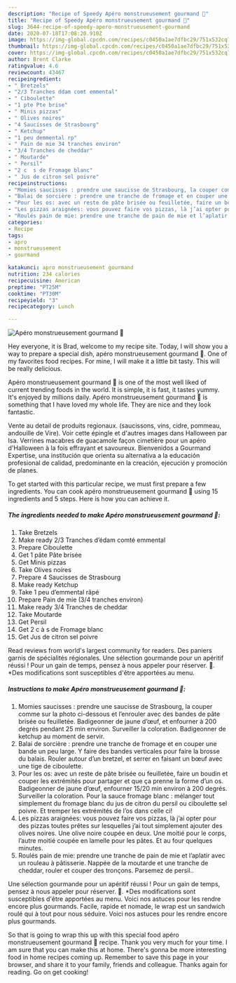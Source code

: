 ```yaml
---
description: "Recipe of Speedy Apéro monstrueusement gourmand 🎃"
title: "Recipe of Speedy Apéro monstrueusement gourmand 🎃"
slug: 3644-recipe-of-speedy-apero-monstrueusement-gourmand
date: 2020-07-18T17:08:20.910Z
image: https://img-global.cpcdn.com/recipes/c0450a1ae7dfbc29/751x532cq70/apero-monstrueusement-gourmand-🎃-photo-principale-de-la-recette.jpg
thumbnail: https://img-global.cpcdn.com/recipes/c0450a1ae7dfbc29/751x532cq70/apero-monstrueusement-gourmand-🎃-photo-principale-de-la-recette.jpg
cover: https://img-global.cpcdn.com/recipes/c0450a1ae7dfbc29/751x532cq70/apero-monstrueusement-gourmand-🎃-photo-principale-de-la-recette.jpg
author: Brent Clarke
ratingvalue: 4.6
reviewcount: 43467
recipeingredient:
- " Bretzels"
- "2/3 Tranches ddam comt emmental"
- " Ciboulette"
- "1 pte Pte brise"
- " Minis pizzas"
- " Olives noires"
- "4 Saucisses de Strasbourg"
- " Ketchup"
- "1 peu demmental rp"
- " Pain de mie 34 tranches environ"
- "3/4 Tranches de cheddar"
- " Moutarde"
- " Persil"
- "2 c  s de Fromage blanc"
- " Jus de citron sel poivre"
recipeinstructions:
- "Momies saucisses : prendre une saucisse de Strasbourg, la couper comme sur la photo ci-dessous et l’enrouler avec des bandes de pâte brisée ou feuilletée. Badigeonner de jaune d’œuf, et enfourner à 200 degrés pendant 25 min environ. Surveiller la coloration. Badigeonner de ketchup au moment de servir."
- "Balai de sorcière : prendre une tranche de fromage et en couper une bande un peu large. Y faire des bandes verticales pour faire la brosse du balais. Rouler autour d’un bretzel, et serrer en faisant un bœuf avec une tige de ciboulette."
- "Pour les os: avec un reste de pâte brisée ou feuilletée, faire un boudin et couper les extrémités pour partager et que ça prenne la forme d’un os. Badigeonner de jaune d’œuf, enfourner 15/20 min environ à 200 degrés. Surveiller la coloration. Pour la sauce fromage blanc : mélanger tout simplement du fromage blanc du jus de citron du persil ou ciboulette sel poivre. Et tremper les extrémités de l’os dans celle ci!"
- "Les pizzas araignées: vous pouvez faire vos pizzas, là j’ai opter pour des pizzas toutes prêtes sur lesquelles j’ai tout simplement ajouter des olives noires. Une olive noire coupée en deux. Une moitié pour le corps, l’autre moitié coupée en lamelle pour les pâtes. Et au four quelques minutes."
- "Roulés pain de mie: prendre une tranche de pain de mie et l’aplatir avec un rouleau à pâtisserie. Nappée de la moutarde et une tranche de cheddar, rouler et couper des tronçons. Parsemez de persil.."
categories:
- Recipe
tags:
- apro
- monstrueusement
- gourmand

katakunci: apro monstrueusement gourmand 
nutrition: 234 calories
recipecuisine: American
preptime: "PT25M"
cooktime: "PT30M"
recipeyield: "3"
recipecategory: Lunch

---
```



![Apéro monstrueusement gourmand 🎃](https://img-global.cpcdn.com/recipes/c0450a1ae7dfbc29/751x532cq70/apero-monstrueusement-gourmand-🎃-photo-principale-de-la-recette.jpg)

Hey everyone, it is Brad, welcome to my recipe site. Today, I will show you a way to prepare a special dish, apéro monstrueusement gourmand 🎃. One of my favorites food recipes. For mine, I will make it a little bit tasty. This will be really delicious.

Apéro monstrueusement gourmand 🎃 is one of the most well liked of current trending foods in the world. It is simple, it is fast, it tastes yummy. It's enjoyed by millions daily. Apéro monstrueusement gourmand 🎃 is something that I have loved my whole life. They are nice and they look fantastic.

Vente au detail de produits regionaux. (saucissons, vins, cidre, pommeau, andouille de Vire). Voir cette épingle et d&#39;autres images dans Halloween par Isa. Verrines macabres de guacamole façon cimetière pour un apéro d&#39;Halloween à la fois effrayant et savoureux. Bienvenidos a Gourmand Expertise, una institución que orienta su alternativa a la educación profesional de calidad, predominante en la creación, ejecución y promoción de planes.


To get started with this particular recipe, we must first prepare a few ingredients. You can cook apéro monstrueusement gourmand 🎃 using 15 ingredients and 5 steps. Here is how you can achieve it.

<!--inarticleads1-->

##### The ingredients needed to make Apéro monstrueusement gourmand 🎃:

1. Take  Bretzels
1. Make ready 2/3 Tranches d’édam comté emmental
1. Prepare  Ciboulette
1. Get 1 pâte Pâte brisée
1. Get  Minis pizzas
1. Take  Olives noires
1. Prepare 4 Saucisses de Strasbourg
1. Make ready  Ketchup
1. Take 1 peu d’emmental râpé
1. Prepare  Pain de mie (3/4 tranches environ)
1. Make ready 3/4 Tranches de cheddar
1. Take  Moutarde
1. Get  Persil
1. Get 2 c à s de Fromage blanc
1. Get  Jus de citron sel poivre


Read reviews from world&#39;s largest community for readers. Des paniers garnis de spécialités régionales. Une sélection gourmande pour un apéritif réussi ! Pour un gain de temps, pensez à nous appeler pour réserver. 🙂. *Des modifications sont susceptibles d&#39;être apportées au menu. 

<!--inarticleads2-->

##### Instructions to make Apéro monstrueusement gourmand 🎃:

1. Momies saucisses : prendre une saucisse de Strasbourg, la couper comme sur la photo ci-dessous et l’enrouler avec des bandes de pâte brisée ou feuilletée. Badigeonner de jaune d’œuf, et enfourner à 200 degrés pendant 25 min environ. Surveiller la coloration. Badigeonner de ketchup au moment de servir.
1. Balai de sorcière : prendre une tranche de fromage et en couper une bande un peu large. Y faire des bandes verticales pour faire la brosse du balais. Rouler autour d’un bretzel, et serrer en faisant un bœuf avec une tige de ciboulette.
1. Pour les os: avec un reste de pâte brisée ou feuilletée, faire un boudin et couper les extrémités pour partager et que ça prenne la forme d’un os. Badigeonner de jaune d’œuf, enfourner 15/20 min environ à 200 degrés. Surveiller la coloration. Pour la sauce fromage blanc : mélanger tout simplement du fromage blanc du jus de citron du persil ou ciboulette sel poivre. Et tremper les extrémités de l’os dans celle ci!
1. Les pizzas araignées: vous pouvez faire vos pizzas, là j’ai opter pour des pizzas toutes prêtes sur lesquelles j’ai tout simplement ajouter des olives noires. Une olive noire coupée en deux. Une moitié pour le corps, l’autre moitié coupée en lamelle pour les pâtes. Et au four quelques minutes.
1. Roulés pain de mie: prendre une tranche de pain de mie et l’aplatir avec un rouleau à pâtisserie. Nappée de la moutarde et une tranche de cheddar, rouler et couper des tronçons. Parsemez de persil..


Une sélection gourmande pour un apéritif réussi ! Pour un gain de temps, pensez à nous appeler pour réserver. 🙂. *Des modifications sont susceptibles d&#39;être apportées au menu. Voici nos astuces pour les rendre encore plus gourmands. Facile, rapide et nomade, le wrap est un sandwich roulé qui à tout pour nous séduire. Voici nos astuces pour les rendre encore plus gourmands. 

So that is going to wrap this up with this special food apéro monstrueusement gourmand 🎃 recipe. Thank you very much for your time. I am sure that you can make this at home. There's gonna be more interesting food in home recipes coming up. Remember to save this page in your browser, and share it to your family, friends and colleague. Thanks again for reading. Go on get cooking!
